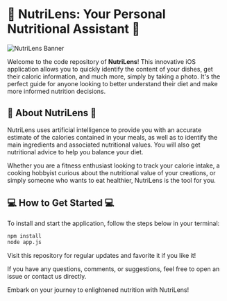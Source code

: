 # 🍎 NutriLens: Your Personal Nutritional Assistant 🍎

![NutriLens Banner](https://clarifai.com/api/clarifai/main/models/food-item-recognition/badge)

Welcome to the code repository of **NutriLens**! This innovative iOS application allows you to quickly identify the content of your dishes, get their caloric information, and much more, simply by taking a photo. It's the perfect guide for anyone looking to better understand their diet and make more informed nutrition decisions.

## 🥗 About NutriLens 🥗

NutriLens uses artificial intelligence to provide you with an accurate estimate of the calories contained in your meals, as well as to identify the main ingredients and associated nutritional values. You will also get nutritional advice to help you balance your diet. 

Whether you are a fitness enthusiast looking to track your calorie intake, a cooking hobbyist curious about the nutritional value of your creations, or simply someone who wants to eat healthier, NutriLens is the tool for you.

## 💻 How to Get Started 💻

To install and start the application, follow the steps below in your terminal:

```bash
npm install 
node app.js
```

Visit this repository for regular updates and favorite it if you like it!

If you have any questions, comments, or suggestions, feel free to open an issue or contact us directly.

Embark on your journey to enlightened nutrition with NutriLens!

